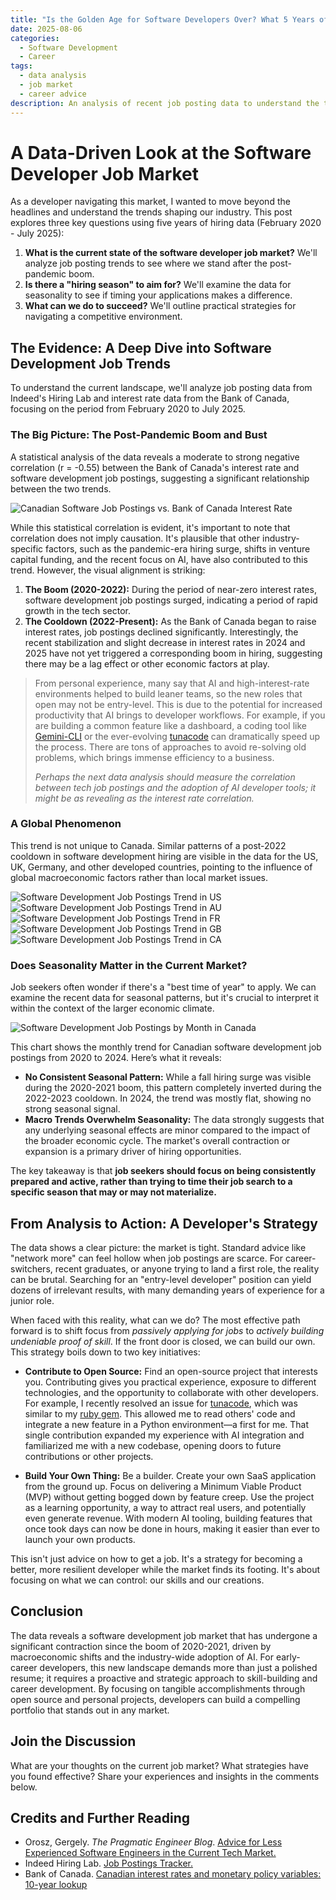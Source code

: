 ```yaml
---
title: "Is the Golden Age for Software Developers Over? What 5 Years of Job Data Reveals"
date: 2025-08-06
categories:
  - Software Development
  - Career
tags:
  - data analysis
  - job market
  - career advice
description: An analysis of recent job posting data to understand the trends shaping the software developer job market and strategies for early-career developers.
---
```


# A Data-Driven Look at the Software Developer Job Market

As a developer navigating this market, I wanted to move beyond the headlines and understand the trends shaping our industry. This post explores three key questions using five years of hiring data (February 2020 - July 2025):

1.  **What is the current state of the software developer job market?** We'll analyze job posting trends to see where we stand after the post-pandemic boom.
2.  **Is there a "hiring season" to aim for?** We'll examine the data for seasonality to see if timing your applications makes a difference.
3.  **What can we do to succeed?** We'll outline practical strategies for navigating a competitive environment.

## The Evidence: A Deep Dive into Software Development Job Trends

To understand the current landscape, we'll analyze job posting data from Indeed's Hiring Lab and interest rate data from the Bank of Canada, focusing on the period from February 2020 to July 2025.

### The Big Picture: The Post-Pandemic Boom and Bust

A statistical analysis of the data reveals a moderate to strong negative correlation (r = -0.55) between the Bank of Canada's interest rate and software development job postings, suggesting a significant relationship between the two trends.

<img src="/assets/img/2025-08-06-job-market-analysis/CA_trend_with_interest_rates.png" alt="Canadian Software Job Postings vs. Bank of Canada Interest Rate">

While this statistical correlation is evident, it's important to note that correlation does not imply causation. It's plausible that other industry-specific factors, such as the pandemic-era hiring surge, shifts in venture capital funding, and the recent focus on AI, have also contributed to this trend. However, the visual alignment is striking:

1.  **The Boom (2020-2022):** During the period of near-zero interest rates, software development job postings surged, indicating a period of rapid growth in the tech sector.
2.  **The Cooldown (2022-Present):** As the Bank of Canada began to raise interest rates, job postings declined significantly. Interestingly, the recent stabilization and slight decrease in interest rates in 2024 and 2025 have not yet triggered a corresponding boom in hiring, suggesting there may be a lag effect or other economic factors at play.

> From personal experience, many say that AI and high-interest-rate environments helped to build leaner teams, so the new roles that open may not be entry-level. This is due to the potential for increased productivity that AI brings to developer workflows. For example, if you are building a common feature like a dashboard, a coding tool like [Gemini-CLI](https://github.com/google-gemini/gemini-cli) or the ever-evolving [tunacode](https://github.com/alchemiststudiosDOTai/tunacode) can dramatically speed up the process. There are tons of approaches to avoid re-solving old problems, which brings immense efficiency to a business.
>
> *Perhaps the next data analysis should measure the correlation between tech job postings and the adoption of AI developer tools; it might be as revealing as the interest rate correlation.*

### A Global Phenomenon

This trend is not unique to Canada. Similar patterns of a post-2022 cooldown in software development hiring are visible in the data for the US, UK, Germany, and other developed countries, pointing to the influence of global macroeconomic factors rather than local market issues.

<img src="/assets/img/2025-08-06-job-market-analysis/US_trend.png" alt="Software Development Job Postings Trend in US">
<img src="/assets/img/2025-08-06-job-market-analysis/AU_trend.png" alt="Software Development Job Postings Trend in AU">
<img src="/assets/img/2025-08-06-job-market-analysis/FR_trend.png" alt="Software Development Job Postings Trend in FR">
<img src="/assets/img/2025-08-06-job-market-analysis/GB_trend.png" alt="Software Development Job Postings Trend in GB">
<img src="/assets/img/2025-08-06-job-market-analysis/CA_trend.png" alt="Software Development Job Postings Trend in CA">

### Does Seasonality Matter in the Current Market?

Job seekers often wonder if there's a "best time of year" to apply. We can examine the recent data for seasonal patterns, but it's crucial to interpret it within the context of the larger economic climate.

<img src="/assets/img/2025-08-06-job-market-analysis/CA_monthly_trends_by_year.png" alt="Software Development Job Postings by Month in Canada">

This chart shows the monthly trend for Canadian software development job postings from 2020 to 2024. Here’s what it reveals:

*   **No Consistent Seasonal Pattern:** While a fall hiring surge was visible during the 2020-2021 boom, this pattern completely inverted during the 2022-2023 cooldown. In 2024, the trend was mostly flat, showing no strong seasonal signal.
*   **Macro Trends Overwhelm Seasonality:** The data strongly suggests that any underlying seasonal effects are minor compared to the impact of the broader economic cycle. The market's overall contraction or expansion is a primary driver of hiring opportunities.

The key takeaway is that **job seekers should focus on being consistently prepared and active, rather than trying to time their job search to a specific season that may or may not materialize.**

## From Analysis to Action: A Developer's Strategy

The data shows a clear picture: the market is tight. Standard advice like "network more" can feel hollow when job postings are scarce. For career-switchers, recent graduates, or anyone trying to land a first role, the reality can be brutal. Searching for an "entry-level developer" position can yield dozens of irrelevant results, with many demanding years of experience for a junior role.

When faced with this reality, what can we do? The most effective path forward is to shift focus from *passively applying for jobs* to *actively building undeniable proof of skill*. If the front door is closed, we can build our own. This strategy boils down to two key initiatives:

*   **Contribute to Open Source:** Find an open-source project that interests you. Contributing gives you practical experience, exposure to different technologies, and the opportunity to collaborate with other developers. For example, I recently resolved an issue for [tunacode](https://github.com/alchemiststudiosDOTai/tunacode), which was similar to my [ruby gem](https://rubygems.org/gems/open_router_usage_tracker). This allowed me to read others' code and integrate a new feature in a Python environment—a first for me. That single contribution expanded my experience with AI integration and familiarized me with a new codebase, opening doors to future contributions or other projects.

*   **Build Your Own Thing:** Be a builder. Create your own SaaS application from the ground up. Focus on delivering a Minimum Viable Product (MVP) without getting bogged down by feature creep. Use the project as a learning opportunity, a way to attract real users, and potentially even generate revenue. With modern AI tooling, building features that once took days can now be done in hours, making it easier than ever to launch your own products.

This isn't just advice on how to get a job. It's a strategy for becoming a better, more resilient developer while the market finds its footing. It's about focusing on what we can control: our skills and our creations.

## Conclusion

The data reveals a software development job market that has undergone a significant contraction since the boom of 2020-2021, driven by macroeconomic shifts and the industry-wide adoption of AI. For early-career developers, this new landscape demands more than just a polished resume; it requires a proactive and strategic approach to skill-building and career development. By focusing on tangible accomplishments through open source and personal projects, developers can build a compelling portfolio that stands out in any market.

## Join the Discussion

What are your thoughts on the current job market? What strategies have you found effective? Share your experiences and insights in the comments below.

## Credits and Further Reading

*   Orosz, Gergely. *The Pragmatic Engineer Blog*. [Advice for Less Experienced Software Engineers in the Current Tech Market.](https://blog.pragmaticengineer.com/advice-for-junior-software-engineers/)
*   Indeed Hiring Lab. [Job Postings Tracker.](https://github.com/hiring-lab/job_postings_tracker)
*   Bank of Canada. [Canadian interest rates and monetary policy variables: 10-year lookup](https://www.bankofcanada.ca/rates/interest-rates/canadian-interest-rates/)
